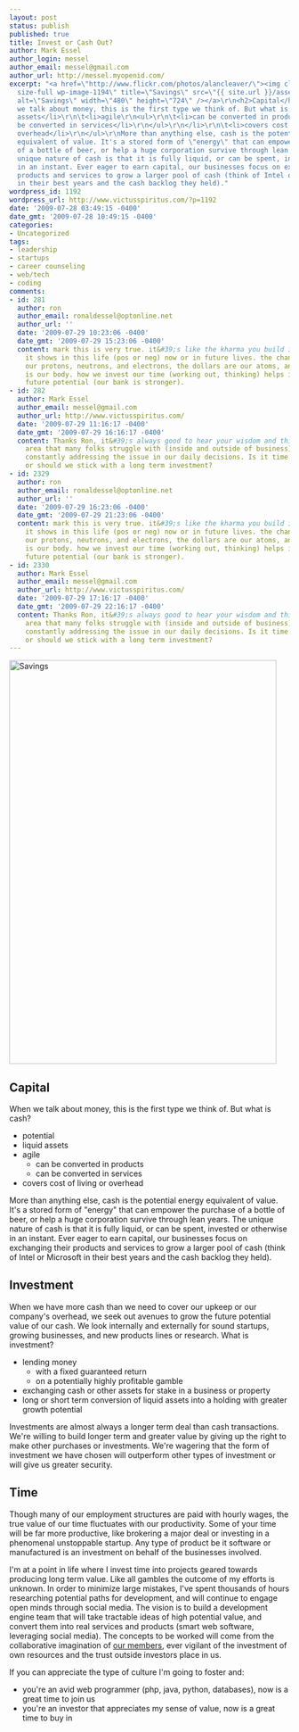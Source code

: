 ```yaml
---
layout: post
status: publish
published: true
title: Invest or Cash Out?
author: Mark Essel
author_login: messel
author_email: messel@gmail.com
author_url: http://messel.myopenid.com/
excerpt: "<a href=\"http://www.flickr.com/photos/alancleaver/\"><img class=\"aligncenter
  size-full wp-image-1194\" title=\"Savings\" src=\"{{ site.url }}/assets/2009/07/Savings.jpg\"
  alt=\"Savings\" width=\"480\" height=\"724\" /></a>\r\n<h2>Capital</h2>\r\nWhen
  we talk about money, this is the first type we think of. But what is cash?\r\n<ul>\r\n\t<li>potential</li>\r\n\t<li>liquid
  assets</li>\r\n\t<li>agile\r\n<ul>\r\n\t<li>can be converted in products</li>\r\n\t<li>can
  be converted in services</li>\r\n</ul>\r\n</li>\r\n\t<li>covers cost of living or
  overhead</li>\r\n</ul>\r\nMore than anything else, cash is the potential energy
  equivalent of value. It's a stored form of \"energy\" that can empower the purchase
  of a bottle of beer, or help a huge corporation survive through lean years. The
  unique nature of cash is that it is fully liquid, or can be spent, invested or otherwise
  in an instant. Ever eager to earn capital, our businesses focus on exchanging their
  products and services to grow a larger pool of cash (think of Intel or Microsoft
  in their best years and the cash backlog they held)."
wordpress_id: 1192
wordpress_url: http://www.victusspiritus.com/?p=1192
date: '2009-07-28 03:49:15 -0400'
date_gmt: '2009-07-28 10:49:15 -0400'
categories:
- Uncategorized
tags:
- leadership
- startups
- career counseling
- web/tech
- coding
comments:
- id: 281
  author: ron
  author_email: ronaldessel@optonline.net
  author_url: ''
  date: '2009-07-29 10:23:06 -0400'
  date_gmt: '2009-07-29 15:23:06 -0400'
  content: mark this is very true. it&#39;s like the kharma you build in buddhism,
    it shows in this life (pos or neg) now or in future lives. the change is like
    our protons, neutrons, and electrons, the dollars are our atoms, and the bank
    is our body. how we invest our time (working out, thinking) helps increase our
    future potential (our bank is stronger).
- id: 282
  author: Mark Essel
  author_email: messel@gmail.com
  author_url: http://www.victusspiritus.com/
  date: '2009-07-29 11:16:17 -0400'
  date_gmt: '2009-07-29 16:16:17 -0400'
  content: Thanks Ron, it&#39;s always good to hear your wisdom and this is a topic
    area that many folks struggle with (inside and outside of business). We&#39;re
    constantly addressing the issue in our daily decisions. Is it time to cash out,
    or should we stick with a long term investment?
- id: 2329
  author: ron
  author_email: ronaldessel@optonline.net
  author_url: ''
  date: '2009-07-29 16:23:06 -0400'
  date_gmt: '2009-07-29 21:23:06 -0400'
  content: mark this is very true. it&#39;s like the kharma you build in buddhism,
    it shows in this life (pos or neg) now or in future lives. the change is like
    our protons, neutrons, and electrons, the dollars are our atoms, and the bank
    is our body. how we invest our time (working out, thinking) helps increase our
    future potential (our bank is stronger).
- id: 2330
  author: Mark Essel
  author_email: messel@gmail.com
  author_url: http://www.victusspiritus.com/
  date: '2009-07-29 17:16:17 -0400'
  date_gmt: '2009-07-29 22:16:17 -0400'
  content: Thanks Ron, it&#39;s always good to hear your wisdom and this is a topic
    area that many folks struggle with (inside and outside of business). We&#39;re
    constantly addressing the issue in our daily decisions. Is it time to cash out,
    or should we stick with a long term investment?
---
```

<p><a href="http://www.flickr.com/photos/alancleaver/"><img class="aligncenter size-full wp-image-1194" title="Savings" src="{{ site.url }}/assets/2009/07/Savings.jpg" alt="Savings" width="480" height="724" /></a></p>
<h2>Capital</h2>
<p>When we talk about money, this is the first type we think of. But what is cash?</p>
<ul>
<li>potential</li>
<li>liquid assets</li>
<li>agile
<ul>
<li>can be converted in products</li>
<li>can be converted in services</li>
</ul>
</li>
<li>covers cost of living or overhead</li>
</ul>
<p>More than anything else, cash is the potential energy equivalent of value. It's a stored form of "energy" that can empower the purchase of a bottle of beer, or help a huge corporation survive through lean years. The unique nature of cash is that it is fully liquid, or can be spent, invested or otherwise in an instant. Ever eager to earn capital, our businesses focus on exchanging their products and services to grow a larger pool of cash (think of Intel or Microsoft in their best years and the cash backlog they held).<a id="more"></a><a id="more-1192"></a></p>
<h2>Investment</h2>
<p>When we have more cash than we need to cover our upkeep or our company's overhead, we seek out avenues to grow the future potential value of our cash. We look internally and externally for sound startups, growing businesses, and new products lines or research. What is investment?</p>
<ul>
<li>lending money
<ul>
<li>with a fixed guaranteed return</li>
<li>on a potentially highly profitable gamble</li>
</ul>
</li>
<li>exchanging cash or other assets for stake in a business or property</li>
<li>long or short term conversion of liquid assets into a holding with greater growth potential</li>
</ul>
<p>Investments are almost always a longer term deal than cash transactions. We're willing to build longer term and greater value by giving up the right to make other purchases or investments. We're wagering that the form of investment we have chosen will outperform other types of investment or will give us greater security.</p>
<h2>Time</h2>
<p>Though many of our employment structures are paid with hourly wages, the true value of our time fluctuates with our productivity. Some of your time will be far more productive, like brokering a major deal or investing in a phenomenal unstoppable startup. Any type of product be it software or manufactured is an investment on behalf of the businesses involved.</p>
<p>I'm at a point in life where I invest time into projects geared towards producing long term value. Like all gambles the outcome of my efforts is unknown. In order to minimize large mistakes, I've spent thousands of hours researching potential paths for development, and will continue to engage open minds through social media. The vision is to build a development engine team that will take tractable ideas of high potential value, and convert them into real services and products (smart web software, leveraging social media). The concepts to be worked will come from the collaborative imagination of <a href="http://victusfate.github.io/victusspiritus/uncategorized/2009/07/16/how-to-build-business-value-for-fans-and-first-time-visitors/">our members</a>, ever vigilant of the investment of own resources and the trust outside investors place in us.</p>
<p>If you can appreciate the type of culture I'm going to foster and:</p>
<ul>
<li>you're an avid web programmer (php, java, python, databases), now is a great time to join us</li>
<li>you're an investor that appreciates my sense of value, now is a great time to buy in</li>
</ul>
